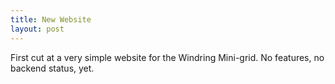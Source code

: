 ```yaml
---
title: New Website
layout: post
---
```


First cut at a very simple website for the Windring Mini-grid.
No features, no backend status, yet.